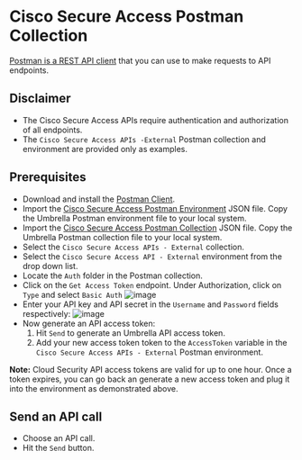 # Cisco Secure Access Postman Collection

[Postman is a REST API client](https://www.getpostman.com/) that you can use to make requests to API endpoints.

## Disclaimer

* The Cisco Secure Access APIs require authentication and authorization of all endpoints.
* The `Cisco Secure Access APIs -External` Postman collection and environment are provided only as examples.

## Prerequisites

* Download and install the [Postman Client](https://www.getpostman.com/apps).
* Import the [Cisco Secure Access Postman Environment](https://github.com/CiscoDevNet/cloud-security/blob/master/Umbrella/PostmanExamples/umbrella-external-postman-environment.json) JSON file. Copy the Umbrella Postman environment file to your local system.
* Import the [Cisco Secure Access Postman Collection](https://github.com/CiscoDevNet/cloud-security/blob/master/Umbrella/PostmanExamples/umbrella-external-postman-collection.json) JSON file. Copy the Umbrella Postman collection file to your local system.
* Select the `Cisco Secure Access APIs - External` collection.
* Select the `Cisco Secure Access API - External` environment from the drop down list.
* Locate the `Auth` folder in the Postman collection.
* Click on the `Get Access Token` endpoint. Under Authorization, click on `Type` and select `Basic Auth` ![image](https://user-images.githubusercontent.com/11685750/163167297-d3ea0103-3711-42c8-81e9-2374f093584e.png)
* Enter your API key and API secret in the `Username` and `Password` fields respectively:
![image](https://user-images.githubusercontent.com/11685750/163173840-a9c399ae-929f-4891-b298-b9321a12f023.png)
* Now generate an API access token:
  1. Hit `Send` to generate an Umbrella API access token.
  1. Add your new access token token to the `AccessToken` variable in the `Cisco Secure Access APIs - External` Postman environment.

**Note:** Cloud Security API access tokens are valid for up to one hour. Once a token expires, you can go back an generate a new access token and plug it into the environment as demonstrated above.

## Send an API call

* Choose an API call.
* Hit the `Send` button.
